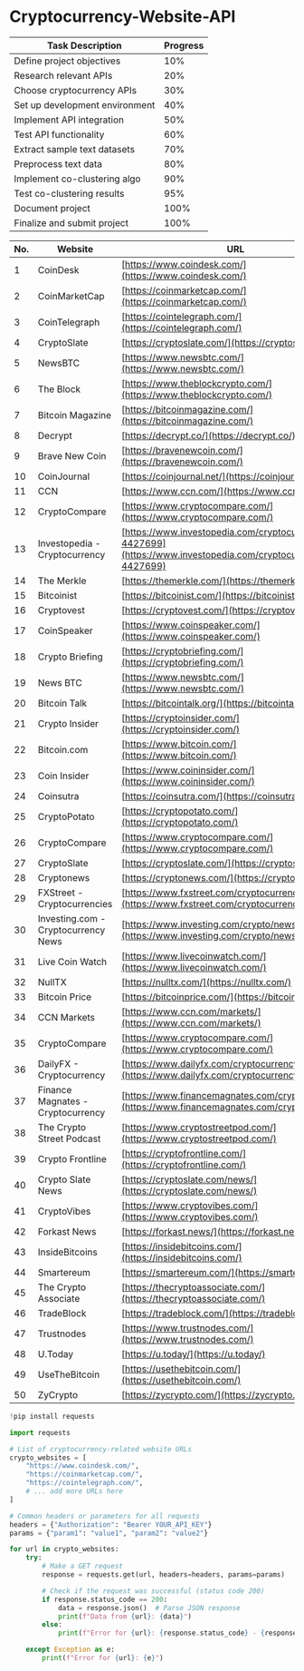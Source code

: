 # Cryptocurrency-Website-API



| Task Description             | Progress |
| ---------------------------- | -------- |
| Define project objectives    | 10%      |
| Research relevant APIs       | 20%      |
| Choose cryptocurrency APIs   | 30%      |
| Set up development environment| 40%      |
| Implement API integration    | 50%      |
| Test API functionality       | 60%      |
| Extract sample text datasets | 70%      |
| Preprocess text data         | 80%      |
| Implement co-clustering algo | 90%      |
| Test co-clustering results   | 95%      |
| Document project              | 100%     |
| Finalize and submit project   | 100%     |




| No. | Website                                  | URL                                                  |
|-----|------------------------------------------|------------------------------------------------------|
| 1   | CoinDesk                                 | [https://www.coindesk.com/](https://www.coindesk.com/)              |
| 2   | CoinMarketCap                            | [https://coinmarketcap.com/](https://coinmarketcap.com/)            |
| 3   | CoinTelegraph                            | [https://cointelegraph.com/](https://cointelegraph.com/)            |
| 4   | CryptoSlate                              | [https://cryptoslate.com/](https://cryptoslate.com/)                |
| 5   | NewsBTC                                  | [https://www.newsbtc.com/](https://www.newsbtc.com/)                |
| 6   | The Block                                | [https://www.theblockcrypto.com/](https://www.theblockcrypto.com/)|
| 7   | Bitcoin Magazine                         | [https://bitcoinmagazine.com/](https://bitcoinmagazine.com/)      |
| 8   | Decrypt                                  | [https://decrypt.co/](https://decrypt.co/)                        |
| 9   | Brave New Coin                           | [https://bravenewcoin.com/](https://bravenewcoin.com/)             |
| 10  | CoinJournal                              | [https://coinjournal.net/](https://coinjournal.net/)              |
| 11  | CCN                                      | [https://www.ccn.com/](https://www.ccn.com/)                      |
| 12  | CryptoCompare                            | [https://www.cryptocompare.com/](https://www.cryptocompare.com/)|
| 13  | Investopedia - Cryptocurrency            | [https://www.investopedia.com/cryptocurrency-4427699](https://www.investopedia.com/cryptocurrency-4427699)|
| 14  | The Merkle                               | [https://themerkle.com/](https://themerkle.com/)                  |
| 15  | Bitcoinist                               | [https://bitcoinist.com/](https://bitcoinist.com/)                |
| 16  | Cryptovest                               | [https://cryptovest.com/](https://cryptovest.com/)                |
| 17  | CoinSpeaker                              | [https://www.coinspeaker.com/](https://www.coinspeaker.com/)    |
| 18  | Crypto Briefing                          | [https://cryptobriefing.com/](https://cryptobriefing.com/)        |
| 19  | News BTC                                 | [https://www.newsbtc.com/](https://www.newsbtc.com/)              |
| 20  | Bitcoin Talk                             | [https://bitcointalk.org/](https://bitcointalk.org/)              |
| 21  | Crypto Insider                           | [https://cryptoinsider.com/](https://cryptoinsider.com/)          |
| 22  | Bitcoin.com                              | [https://www.bitcoin.com/](https://www.bitcoin.com/)              |
| 23  | Coin Insider                             | [https://www.coininsider.com/](https://www.coininsider.com/)      |
| 24  | Coinsutra                                | [https://coinsutra.com/](https://coinsutra.com/)                  |
| 25  | CryptoPotato                             | [https://cryptopotato.com/](https://cryptopotato.com/)            |
| 26  | CryptoCompare                            | [https://www.cryptocompare.com/](https://www.cryptocompare.com/)|
| 27  | CryptoSlate                              | [https://cryptoslate.com/](https://cryptoslate.com/)              |
| 28  | Cryptonews                               | [https://cryptonews.com/](https://cryptonews.com/)                |
| 29  | FXStreet - Cryptocurrencies              | [https://www.fxstreet.com/cryptocurrencies](https://www.fxstreet.com/cryptocurrencies)|
| 30  | Investing.com - Cryptocurrency News      | [https://www.investing.com/crypto/news](https://www.investing.com/crypto/news)|
| 31  | Live Coin Watch                          | [https://www.livecoinwatch.com/](https://www.livecoinwatch.com/)|
| 32  | NullTX                                   | [https://nulltx.com/](https://nulltx.com/)                      |
| 33  | Bitcoin Price                            | [https://bitcoinprice.com/](https://bitcoinprice.com/)          |
| 34  | CCN Markets                              | [https://www.ccn.com/markets/](https://www.ccn.com/markets/)      |
| 35  | CryptoCompare                            | [https://www.cryptocompare.com/](https://www.cryptocompare.com/)|
| 36  | DailyFX - Cryptocurrency                 | [https://www.dailyfx.com/cryptocurrency](https://www.dailyfx.com/cryptocurrency)|
| 37  | Finance Magnates - Cryptocurrency        | [https://www.financemagnates.com/cryptocurrency/](https://www.financemagnates.com/cryptocurrency/)|
| 38  | The Crypto Street Podcast                | [https://www.cryptostreetpod.com/](https://www.cryptostreetpod.com/)|
| 39  | Crypto Frontline                         | [https://cryptofrontline.com/](https://cryptofrontline.com/)    |
| 40  | Crypto Slate News                        | [https://cryptoslate.com/news/](https://cryptoslate.com/news/)    |
| 41  | CryptoVibes                              | [https://www.cryptovibes.com/](https://www.cryptovibes.com/)    |
| 42  | Forkast News                             | [https://forkast.news/](https://forkast.news/)                  |
| 43  | InsideBitcoins                           | [https://insidebitcoins.com/](https://insidebitcoins.com/)      |
| 44  | Smartereum                               | [https://smartereum.com/](https://smartereum.com/)              |
| 45  | The Crypto Associate                     | [https://thecryptoassociate.com/](https://thecryptoassociate.com/)|
| 46  | TradeBlock                               | [https://tradeblock.com/](https://tradeblock.com/)              |
| 47  | Trustnodes                               | [https://www.trustnodes.com/](https://www.trustnodes.com/)      |
| 48  | U.Today                                  | [https://u.today/](https://u.today/)                            |
| 49  | UseTheBitcoin                            | [https://usethebitcoin.com/](https://usethebitcoin.com/)        |
| 50  | ZyCrypto                                 | [https://zycrypto.com/](https://zycrypto.com/)                  |



```python
!pip install requests

```


```python
import requests

# List of cryptocurrency-related website URLs
crypto_websites = [
    "https://www.coindesk.com/",
    "https://coinmarketcap.com/",
    "https://cointelegraph.com/",
    # ... add more URLs here
]

# Common headers or parameters for all requests
headers = {"Authorization": "Bearer YOUR_API_KEY"}
params = {"param1": "value1", "param2": "value2"}

for url in crypto_websites:
    try:
        # Make a GET request
        response = requests.get(url, headers=headers, params=params)

        # Check if the request was successful (status code 200)
        if response.status_code == 200:
            data = response.json()  # Parse JSON response
            print(f"Data from {url}: {data}")
        else:
            print(f"Error for {url}: {response.status_code} - {response.text}")

    except Exception as e:
        print(f"Error for {url}: {e}")


```
